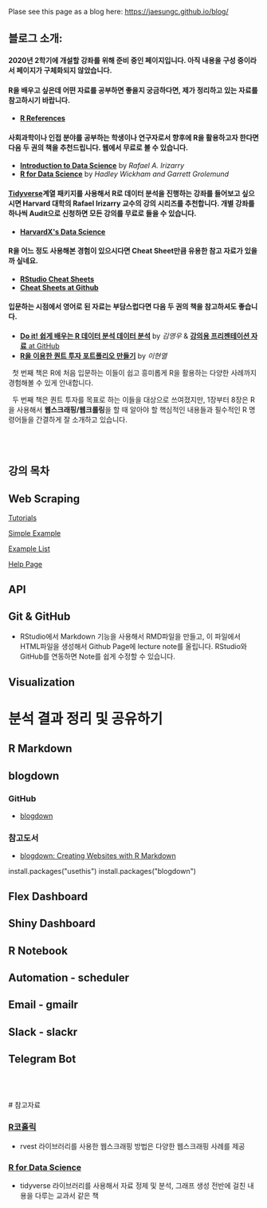 Plase see this page as a blog here: https://jaesungc.github.io/blog/

## 블로그 소개:

#### 2020년 2학기에 개설할 강좌를 위해 준비 중인 페이지입니다. 아직 내용을 구성 중이라서 페이지가 구체화되지 않았습니다.

#### R을 배우고 싶은데 어떤 자료를 공부하면 좋을지 궁금하다면, 제가 정리하고 있는 자료를 참고하시기 바랍니다.

- [**R References**](https://sites.google.com/view/jaesung/r/references)

#### 사회과학이나 인접 분야를 공부하는 학생이나 연구자로서 향후에 R을 활용하고자 한다면 다음 두 권의 책을 추천드립니다. 웹에서 무료로 볼 수 있습니다.

- [**Introduction to Data Science**](https://rafalab.github.io/dsbook/) by *Rafael A. Irizarry*
- [**R for Data Science**](https://r4ds.had.co.nz/) by *Hadley Wickham and Garrett Grolemund*

#### [**Tidyverse**](https://www.tidyverse.org/)계열 패키지를 사용해서 R로 데이터 분석을 진행하는 강좌를 들어보고 싶으시면 Harvard 대학의 Rafael Irizarry 교수의 강의 시리즈를 추천합니다. 개별 강좌를 하나씩 Audit으로 신청하면 모든 강의를 무료로 들을 수 있습니다. 

- [**HarvardX's Data Science**](https://sites.google.com/view/jaesung/r/harvard-r-series)
         
#### R을 어느 정도 사용해본 경험이 있으시다면 Cheat Sheet만큼 유용한 참고 자료가 있을까 싶네요.
- [**RStudio Cheat Sheets**](https://rstudio.com/resources/cheatsheets/)
- [**Cheat Sheets at Github**](https://github.com/rstudio/cheatsheets)

#### 입문하는 시점에서 영어로 된 자료는 부담스럽다면 다음 두 권의 책을 참고하셔도 좋습니다.
- [**Do it! 쉽게 배우는 R 데이터 분석 데이터 분석**](http://www.kyobobook.co.kr/product/detailViewKor.laf?ejkGb=KOR&mallGb=KOR&barcode=9791187370949&orderClick=LAG&Kc=) by *김영우* & [**강의용 프리젠테이션 자료** at GitHub](https://github.com/youngwoos/Doit_R/tree/master/Lecture)
- [**R을 이용한 퀀트 투자 포트폴리오 만들기**](https://hyunyulhenry.github.io/quant_cookbook/) by *이현열* 

&nbsp; 첫 번째 책은 R에 처음 입문하는 이들이 쉽고 흥미롭게 R을 활용하는 다양한 사례까지 경험해볼 수 있게 안내합니다.

&nbsp; 두 번째 책은 퀀트 투자를 목표로 하는 이들을 대상으로 쓰여졌지만, 1장부터 8장은 R을 사용해서 **웹스크래핑/웹크롤링**을 할 때 알아야 할 핵심적인 내용들과 필수적인 R 명령어들을 간결하게 잘 소개하고 있습니다.

<br>
<br>

## 강의 목차

## Web Scraping

<a href="docs/index.html">Tutorials</a>

<a href="docs/index2.html">Simple Example</a>

<a href="docs/index3.html">Example List</a>

<a href="help.html">Help Page</a>

## API

## Git & GitHub
- RStudio에서 Markdown 기능을 사용해서 RMD파일을 만들고, 이 파일에서 HTML파일을 생성해서 Github Page에 lecture note를 올립니다. RStudio와 GitHub를 연동하면 Note를 쉽게 수정할 수 있습니다.

## Visualization 



# 분석 결과 정리 및 공유하기

## R Markdown

## blogdown
### GitHub
- <a href="https://github.com/rstudio/blogdown">blogdown</a>

### 참고도서
- <a href="https://bookdown.org/yihui/blogdown/">blogdown: Creating Websites with R Markdown</a>

install.packages("usethis")
install.packages("blogdown")

## Flex Dashboard
## Shiny Dashboard

## R Notebook

## Automation - scheduler

## Email - gmailr
## Slack - slackr
## Telegram Bot
<br>
<br>
<br>
# 참고자료

### <a href="https://www.youtube.com/channel/UCcYkqQNlfvEGCRpofdmVqSg/videos">R코홀릭</a>
- rvest 라이브러리를 사용한 웹스크래핑 방법은 다양한 웹스크래핑 사례를 제공

### <a href="https://r4ds.had.co.nz/">R for Data Science</a>
- tidyverse 라이브러리를 사용해서 자료 정제 및 분석, 그래프 생성 전반에 걸친 내용을 다루는 교과서 같은 책

